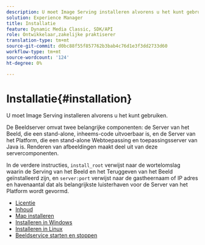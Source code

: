 ```yaml
---
description: U moet Image Serving installeren alvorens u het kunt gebruiken.
solution: Experience Manager
title: Installatie
feature: Dynamic Media Classic, SDK/API
role: Ontwikkelaar,zakelijke praktiserer
translation-type: tm+mt
source-git-commit: d0bc88f55f857762b3bab4c76d1e3f3dd2733d60
workflow-type: tm+mt
source-wordcount: '124'
ht-degree: 0%

---
```



# Installatie{#installation}

U moet Image Serving installeren alvorens u het kunt gebruiken.

De Beeldserver omvat twee belangrijke componenten: de Server van het Beeld, die een stand-alone, inheems-code uitvoerbaar is, en de Server van het Platform, die een stand-alone Webtoepassing en toepassingsserver van Java is. Renderen van afbeeldingen maakt deel uit van deze servercomponenten.

In de verdere instructies, `install_root` verwijst naar de wortelomslag waarin de Serving van het Beeld en het Teruggeven van het Beeld geïnstalleerd zijn, en `server:port` verwijst naar de gastheernaam of IP adres en havenaantal dat als belangrijkste luisterhaven voor de Server van het Platform wordt gevormd.

* [Licentie](c-licensing.md)
* [Inhoud](c-contents.md)
* [Map installeren](c-install-folder.md)
* [Installeren in Windows](t-installing-on-windows/t-installing-on-windows.md)
* [Installeren in Linux](c-installing-linux/c-installing-linux.md)
* [Beeldservice starten en stoppen](t-starting-and-stopping/t-starting-and-stopping.md)
